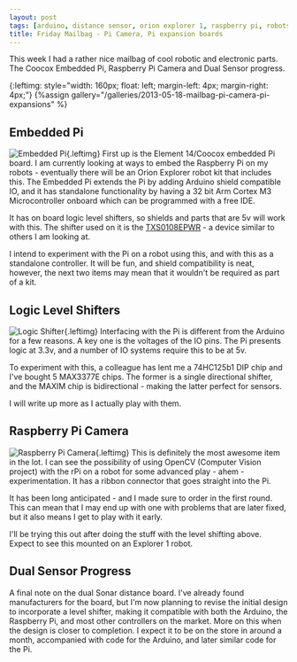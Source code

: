 ```yaml
---
layout: post
tags: [arduino, distance sensor, orion explorer 1, raspberry pi, robots, sensor]
title: Friday Mailbag - Pi Camera, Pi expansion boards
---
```

This week I had a rather nice mailbag of cool robotic and electronic parts.
The Coocox Embedded Pi, Raspberry Pi Camera and Dual Sensor progress.

{:leftimg: style="width: 160px; float: left; margin-left: 4px; margin-right: 4px;"}
{%assign gallery="/galleries/2013-05-18-mailbag-pi-camera-pi-expansions" %}

## Embedded Pi

![Embedded Pi]({{gallery}}/embedded_pi.jpg){.leftimg}
First up is the Element 14/Coocox embedded Pi board. I am currently looking at ways to embed the Raspberry Pi on my robots - eventually there will be an Orion Explorer robot kit that includes this. The Embedded Pi extends the Pi by adding Arduino shield compatible IO, and it has standalone functionality by having a 32 bit Arm Cortex M3 Microcontroller onboard which can be programmed with a free IDE.

It has on board logic level shifters, so shields and parts that are 5v will work with this. The shifter used on it is the [TXS0108EPWR](http://www.ti.com/lit/ds/symlink/txs0108e.pdf) - a device similar to others I am looking at.

I intend to experiment with the Pi on a robot using this, and with this as a standalone controller. It will be fun, and shield compatibility is neat, however, the next two items may mean that it wouldn't be required as part of a kit.

## Logic Level Shifters

![Logic Shifter]({{gallery}}/logic_shifter.jpg){.leftimg}
Interfacing with the Pi is different from the Arduino for a few reasons. A key one is the voltages of the IO pins. The Pi presents logic at 3.3v, and a number of IO systems require this to be at 5v.

To experiment with this, a colleague has lent me a 74HC125b1 DIP chip and I've bought 5 MAX3377E chips. The former is a single directional shifter, and the MAXIM chip is bidirectional - making the latter perfect for sensors.

I will write up more as I actually play with them.

## Raspberry Pi Camera

![Raspberry Pi Camera]({{gallery}}/raspberry_pi_camera.jpg){.leftimg}
This is definitely the most awesome item in the lot. I can see the possibility of using OpenCV (Computer Vision project) with the rPi on a robot for some advanced play - ahem - experimentation. It has a ribbon connector that goes straight into the Pi.

It has been long anticipated - and I made sure to order in the first round. This can mean that I may end up with one with problems that are later fixed, but it also means I get to play with it early.

I'll be trying this out after doing the stuff with the level shifting above. Expect to see this mounted on an Explorer 1 robot.

## Dual Sensor Progress

A final note on the dual Sonar distance board. I've already found manufacturers for the board, but I'm now planning to revise the initial design to incorporate a level shifter, making it compatible with both the Arduino, the Raspberry Pi, and most other controllers on the market. More on this when the design is closer to completion. I expect it to be on the store in around a month, accompanied with code for the Arduino, and later similar code for the Pi.
